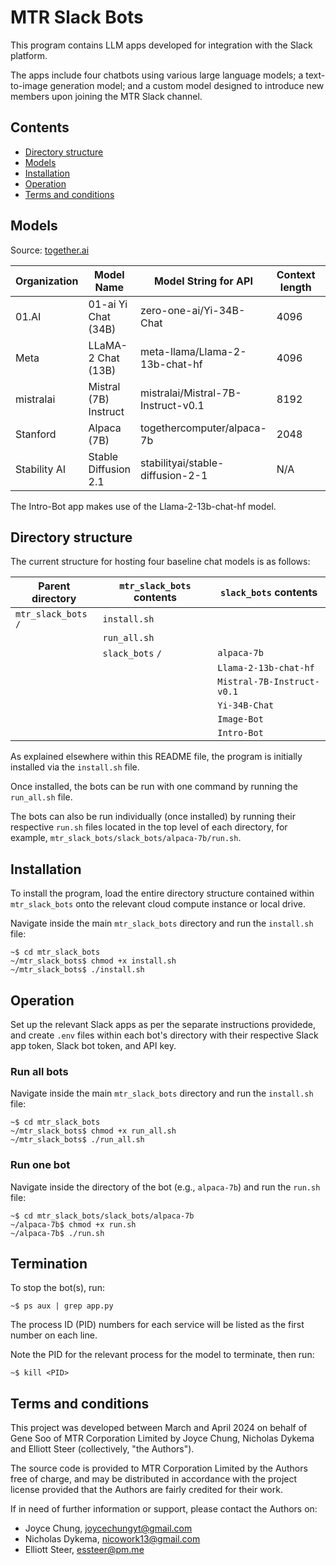 # MTR Slack Bots

This program contains LLM apps developed for integration with the Slack platform.

The apps include four chatbots using various large language models; a text-to-image generation model; and a custom model designed to introduce new members upon joining the MTR Slack channel.

## Contents

- [Directory structure](#directory-structure)
- [Models](#models)
- [Installation](#installation)
- [Operation](#operation)
- [Terms and conditions](#terms-and-conditions)

## Models

Source: [together.ai](https://docs.together.ai/docs/inference-models)

| Organization | Model Name            | Model String for API               | Context length | Type  |
| ------------ | --------------------- | ---------------------------------- | -------------- | ----- |
| 01.AI        | 01-ai Yi Chat (34B)   | zero-one-ai/Yi-34B-Chat            | 4096           | Chat  |
| Meta         | LLaMA-2 Chat (13B)    | meta-llama/Llama-2-13b-chat-hf     | 4096           | Chat  |
| mistralai    | Mistral (7B) Instruct | mistralai/Mistral-7B-Instruct-v0.1 | 8192           | Chat  |
| Stanford     | Alpaca (7B)           | togethercomputer/alpaca-7b         | 2048           | Chat  |
| Stability AI | Stable Diffusion 2.1  | stabilityai/stable-diffusion-2-1   | N/A            | Image |

The Intro-Bot app makes use of the Llama-2-13b-chat-hf model.

## Directory structure

The current structure for hosting four baseline chat models is as follows:

| Parent directory     | `mtr_slack_bots` contents | `slack_bots` contents      |
| -------------------- | ------------------------- | -------------------------- |
| `mtr_slack_bots` `/` | `install.sh`              |                            |
|                      | `run_all.sh`              |                            |
|                      | `slack_bots` `/`          | `alpaca-7b`                |
|                      |                           | `Llama-2-13b-chat-hf`      |
|                      |                           | `Mistral-7B-Instruct-v0.1` |
|                      |                           | `Yi-34B-Chat`              |
|                      |                           | `Image-Bot`                |
|                      |                           | `Intro-Bot`                |

As explained elsewhere within this README file, the program is initially installed via the `install.sh` file.

Once installed, the bots can be run with one command by running the `run_all.sh` file.

The bots can also be run individually (once installed) by running their respective `run.sh` files located in the top level of each directory, for example, `mtr_slack_bots/slack_bots/alpaca-7b/run.sh`.

## Installation

To install the program, load the entire directory structure contained within `mtr_slack_bots` onto the relevant cloud compute instance or local drive.

Navigate inside the main `mtr_slack_bots` directory and run the `install.sh` file:

```console
~$ cd mtr_slack_bots
~/mtr_slack_bots$ chmod +x install.sh
~/mtr_slack_bots$ ./install.sh
```

## Operation

Set up the relevant Slack apps as per the separate instructions providede, and create `.env` files within each bot's directory with their respective Slack app token, Slack bot token, and API key.

### Run all bots

Navigate inside the main `mtr_slack_bots` directory and run the `install.sh` file:

```console
~$ cd mtr_slack_bots
~/mtr_slack_bots$ chmod +x run_all.sh
~/mtr_slack_bots$ ./run_all.sh
```

### Run one bot

Navigate inside the directory of the bot (e.g., `alpaca-7b`) and run the `run.sh` file:

```console
~$ cd mtr_slack_bots/slack_bots/alpaca-7b
~/alpaca-7b$ chmod +x run.sh
~/alpaca-7b$ ./run.sh
```

## Termination

To stop the bot(s), run:

```console
~$ ps aux | grep app.py
```

The process ID (PID) numbers for each service will be listed as the first number on each line.

Note the PID for the relevant process for the model to terminate, then run:

```console
~$ kill <PID>
```

## Terms and conditions

This project was developed between March and April 2024 on behalf of Gene Soo of MTR Corporation Limited by Joyce Chung, Nicholas Dykema and Elliott Steer (collectively, "the Authors").

The source code is provided to MTR Corporation Limited by the Authors free of charge, and may be distributed in accordance with the project license provided that the Authors are fairly credited for their work.

If in need of further information or support, please contact the Authors on:

- Joyce Chung, joycechungyt@gmail.com
- Nicholas Dykema, nicowork13@gmail.com
- Elliott Steer, essteer@pm.me
